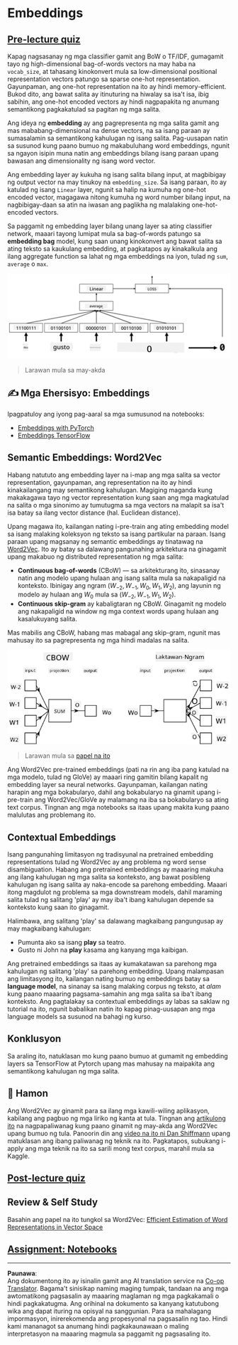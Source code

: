 <!--
CO_OP_TRANSLATOR_METADATA:
{
  "original_hash": "e40b47ac3fd48f71304ede1474e66293",
  "translation_date": "2025-08-28T02:44:37+00:00",
  "source_file": "lessons/5-NLP/14-Embeddings/README.md",
  "language_code": "tl"
}
-->
# Embeddings

## [Pre-lecture quiz](https://ff-quizzes.netlify.app/en/ai/quiz/27)

Kapag nagsasanay ng mga classifier gamit ang BoW o TF/IDF, gumagamit tayo ng high-dimensional bag-of-words vectors na may haba na `vocab_size`, at tahasang kinokonvert mula sa low-dimensional positional representation vectors patungo sa sparse one-hot representation. Gayunpaman, ang one-hot representation na ito ay hindi memory-efficient. Bukod dito, ang bawat salita ay itinuturing na hiwalay sa isa't isa, ibig sabihin, ang one-hot encoded vectors ay hindi nagpapakita ng anumang semantikong pagkakatulad sa pagitan ng mga salita.

Ang ideya ng **embedding** ay ang pagrepresenta ng mga salita gamit ang mas mababang-dimensional na dense vectors, na sa isang paraan ay sumasalamin sa semantikong kahulugan ng isang salita. Pag-uusapan natin sa susunod kung paano bumuo ng makabuluhang word embeddings, ngunit sa ngayon isipin muna natin ang embeddings bilang isang paraan upang bawasan ang dimensionality ng isang word vector.

Ang embedding layer ay kukuha ng isang salita bilang input, at magbibigay ng output vector na may tinukoy na `embedding_size`. Sa isang paraan, ito ay katulad ng isang `Linear` layer, ngunit sa halip na kumuha ng one-hot encoded vector, magagawa nitong kumuha ng word number bilang input, na nagbibigay-daan sa atin na iwasan ang paglikha ng malalaking one-hot-encoded vectors.

Sa paggamit ng embedding layer bilang unang layer sa ating classifier network, maaari tayong lumipat mula sa bag-of-words patungo sa **embedding bag** model, kung saan unang kinokonvert ang bawat salita sa ating teksto sa kaukulang embedding, at pagkatapos ay kinakalkula ang ilang aggregate function sa lahat ng mga embeddings na iyon, tulad ng `sum`, `average` o `max`.  

![Larawan na nagpapakita ng isang embedding classifier para sa limang sequence words.](../../../../../translated_images/embedding-classifier-example.b77f021a7ee67eeec8e68bfe11636c5b97d6eaa067515a129bfb1d0034b1ac5b.tl.png)

> Larawan mula sa may-akda

## ✍️ Mga Ehersisyo: Embeddings

Ipagpatuloy ang iyong pag-aaral sa mga sumusunod na notebooks:
* [Embeddings with PyTorch](EmbeddingsPyTorch.ipynb)
* [Embeddings TensorFlow](EmbeddingsTF.ipynb)

## Semantic Embeddings: Word2Vec

Habang natututo ang embedding layer na i-map ang mga salita sa vector representation, gayunpaman, ang representation na ito ay hindi kinakailangang may semantikong kahulugan. Magiging maganda kung makakagawa tayo ng vector representation kung saan ang mga magkatulad na salita o mga sinonimo ay tumutugma sa mga vectors na malapit sa isa't isa batay sa ilang vector distance (hal. Euclidean distance).

Upang magawa ito, kailangan nating i-pre-train ang ating embedding model sa isang malaking koleksyon ng teksto sa isang partikular na paraan. Isang paraan upang magsanay ng semantic embeddings ay tinatawag na [Word2Vec](https://en.wikipedia.org/wiki/Word2vec). Ito ay batay sa dalawang pangunahing arkitektura na ginagamit upang makabuo ng distributed representation ng mga salita:

 - **Continuous bag-of-words** (CBoW) — sa arkitekturang ito, sinasanay natin ang modelo upang hulaan ang isang salita mula sa nakapaligid na konteksto. Ibinigay ang ngram $(W_{-2},W_{-1},W_0,W_1,W_2)$, ang layunin ng modelo ay hulaan ang $W_0$ mula sa $(W_{-2},W_{-1},W_1,W_2)$.
 - **Continuous skip-gram** ay kabaligtaran ng CBoW. Ginagamit ng modelo ang nakapaligid na window ng mga context words upang hulaan ang kasalukuyang salita.

Mas mabilis ang CBoW, habang mas mabagal ang skip-gram, ngunit mas mahusay ito sa pagrepresenta ng mga hindi madalas na salita.

![Larawan na nagpapakita ng parehong CBoW at Skip-Gram algorithms upang i-convert ang mga salita sa vectors.](../../../../../translated_images/example-algorithms-for-converting-words-to-vectors.fbe9207a726922f6f0f5de66427e8a6eda63809356114e28fb1fa5f4a83ebda7.tl.png)

> Larawan mula sa [papel na ito](https://arxiv.org/pdf/1301.3781.pdf)

Ang Word2Vec pre-trained embeddings (pati na rin ang iba pang katulad na mga modelo, tulad ng GloVe) ay maaari ring gamitin bilang kapalit ng embedding layer sa neural networks. Gayunpaman, kailangan nating harapin ang mga bokabularyo, dahil ang bokabularyo na ginamit upang i-pre-train ang Word2Vec/GloVe ay malamang na iba sa bokabularyo sa ating text corpus. Tingnan ang mga notebooks sa itaas upang makita kung paano malulutas ang problemang ito.

## Contextual Embeddings

Isang pangunahing limitasyon ng tradisyunal na pretrained embedding representations tulad ng Word2Vec ay ang problema ng word sense disambiguation. Habang ang pretrained embeddings ay maaaring makuha ang ilang kahulugan ng mga salita sa konteksto, ang bawat posibleng kahulugan ng isang salita ay naka-encode sa parehong embedding. Maaari itong magdulot ng problema sa mga downstream models, dahil maraming salita tulad ng salitang 'play' ay may iba't ibang kahulugan depende sa konteksto kung saan ito ginagamit.

Halimbawa, ang salitang 'play' sa dalawang magkaibang pangungusap ay may magkaibang kahulugan:

- Pumunta ako sa isang **play** sa teatro.
- Gusto ni John na **play** kasama ang kanyang mga kaibigan.

Ang pretrained embeddings sa itaas ay kumakatawan sa parehong mga kahulugan ng salitang 'play' sa parehong embedding. Upang malampasan ang limitasyong ito, kailangan nating bumuo ng embeddings batay sa **language model**, na sinanay sa isang malaking corpus ng teksto, at *alam* kung paano maaaring pagsama-samahin ang mga salita sa iba't ibang konteksto. Ang pagtalakay sa contextual embeddings ay labas sa saklaw ng tutorial na ito, ngunit babalikan natin ito kapag pinag-uusapan ang mga language models sa susunod na bahagi ng kurso.

## Konklusyon

Sa araling ito, natuklasan mo kung paano bumuo at gumamit ng embedding layers sa TensorFlow at Pytorch upang mas mahusay na maipakita ang semantikong kahulugan ng mga salita.

## 🚀 Hamon

Ang Word2Vec ay ginamit para sa ilang mga kawili-wiling aplikasyon, kabilang ang pagbuo ng mga liriko ng kanta at tula. Tingnan ang [artikulong ito](https://www.politetype.com/blog/word2vec-color-poems) na nagpapaliwanag kung paano ginamit ng may-akda ang Word2Vec upang bumuo ng tula. Panoorin din ang [video na ito ni Dan Shiffmann](https://www.youtube.com/watch?v=LSS_bos_TPI&ab_channel=TheCodingTrain) upang matuklasan ang ibang paliwanag ng teknik na ito. Pagkatapos, subukang i-apply ang mga teknik na ito sa sarili mong text corpus, marahil mula sa Kaggle.

## [Post-lecture quiz](https://ff-quizzes.netlify.app/en/ai/quiz/28)

## Review & Self Study

Basahin ang papel na ito tungkol sa Word2Vec: [Efficient Estimation of Word Representations in Vector Space](https://arxiv.org/pdf/1301.3781.pdf)

## [Assignment: Notebooks](assignment.md)

---

**Paunawa**:  
Ang dokumentong ito ay isinalin gamit ang AI translation service na [Co-op Translator](https://github.com/Azure/co-op-translator). Bagama't sinisikap naming maging tumpak, tandaan na ang mga awtomatikong pagsasalin ay maaaring maglaman ng mga pagkakamali o hindi pagkakatugma. Ang orihinal na dokumento sa kanyang katutubong wika ang dapat ituring na opisyal na sanggunian. Para sa mahalagang impormasyon, inirerekomenda ang propesyonal na pagsasalin ng tao. Hindi kami mananagot sa anumang hindi pagkakaunawaan o maling interpretasyon na maaaring magmula sa paggamit ng pagsasaling ito.